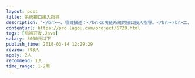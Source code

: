 ```yaml
---                
layout: post       
title: 系统接口接入指导           
description: '</br>一、项目描述：</br>区块链系统的接口接入指导。</br></br>二、主要功能点：</br>1.ETH 钱包的接入</br>2.转入接口对接</br>3.转出接口对接</br>4.钱包操作安全方案</br></br>三、人员要求：</br>1、精通java开发；</br>2、熟悉区块链相关的技术原理；</br>3、良好的沟通能力和契约精神。</br>'     
contenturl: https://pro.lagou.com/project/6720.html      
tags: [后端开发,Java]            
salary: 3000元以下          
publish_time: 2018-03-14 12:29:29         
review: 798人                   
apply: 2人                   
recommend: 1人                   
time_range: 1-2周              
---                 
```

